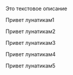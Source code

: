 Это текстовое описание

Привет лунатикам1

Привет лунатикам2

Привет лунатикам3

Привет лунатикам4

Привет лунатикам5
